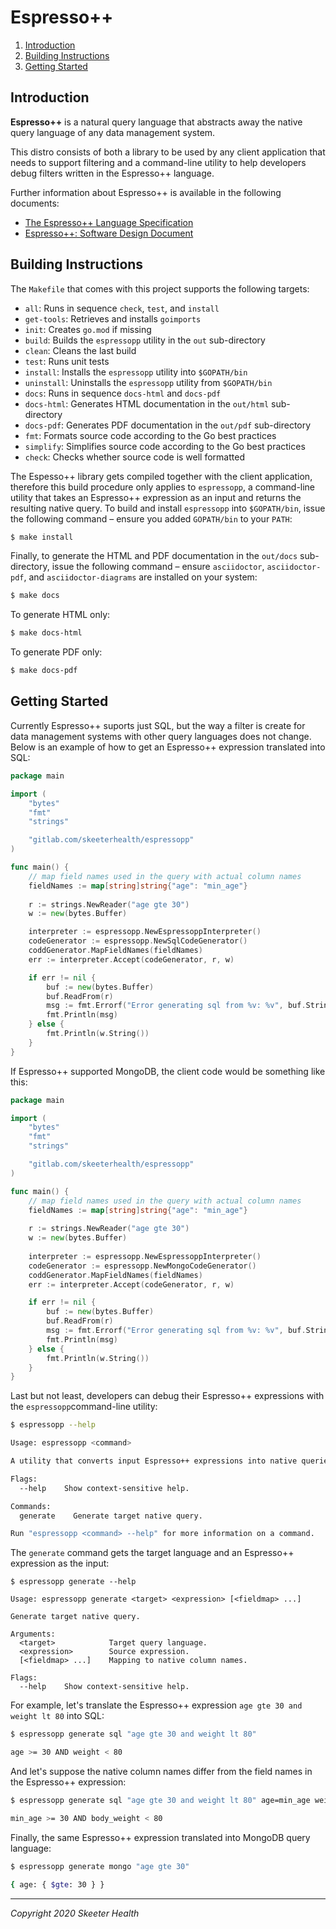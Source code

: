 # Espresso++

<!-- TOC -->
1. [Introduction](#introduction)
2. [Building Instructions](#building-instructions)
3. [Getting Started](#getting-started)
<!-- /TOC -->

<a id="markdown-introduction" name="introduction"></a>
## Introduction

**Espresso++** is a natural query language that abstracts away the native query language
of any data management system.

This distro consists of both a library to be used by any client application that
needs to support filtering and a command-line utility to help developers debug
filters written in the Espresso++ language.

Further information about Espresso++ is available in the following documents:
* [The Espresso++ Language Specification](docs/espressopp-spec.adoc)
* [Espresso++: Software Design Document](docs/espressopp-sdd.adoc)

<a id="markdown-building-instructions" name="building-instructions"></a>
## Building Instructions

The `Makefile` that comes with this project supports the following targets:

* `all`:            Runs in sequence `check`, `test`, and `install`
* `get-tools`:      Retrieves and installs `goimports`
* `init`:           Creates `go.mod` if missing
* `build`:          Builds the `espressopp` utility in the `out` sub-directory
* `clean`:          Cleans the last build
* `test`:           Runs unit tests
* `install`:        Installs the `espressopp` utility into `$GOPATH/bin`
* `uninstall`:      Uninstalls the `espressopp` utility from `$GOPATH/bin`
* `docs`:           Runs in sequence `docs-html` and `docs-pdf`
* `docs-html`:      Generates HTML documentation in the `out/html` sub-directory
* `docs-pdf`:       Generates PDF documentation in the `out/pdf` sub-directory
* `fmt`:            Formats source code according to the Go best practices
* `simplify`:       Simplifies source code according to the Go best practices
* `check`:          Checks whether source code is well formatted

The Espesso++ library gets compiled together with the client application, therefore
this build procedure only applies to `espressopp`, a command-line utility that
takes an Espresso++ expression as an input and returns the resulting native query.
To build and install `espressopp` into `$GOPATH/bin`, issue the following command
&ndash; ensure you added `GOPATH/bin` to your `PATH`:

```sh
$ make install
```

Finally, to generate the HTML and PDF documentation in the `out/docs` sub-directory,
issue the following command  &ndash; ensure `asciidoctor`, `asciidoctor-pdf`, and
`asciidoctor-diagrams` are installed on your system:

```sh
$ make docs
```

To generate HTML only:

```sh
$ make docs-html
```

To generate PDF only:

```sh
$ make docs-pdf
```

<a id="markdown-getting-started" name="getting-started"></a>
## Getting Started

Currently Espresso++ suports just SQL, but the way a filter is create for data
management systems with other query languages does not change. Below is an example
of how to get an Espresso++ expression translated into SQL:

```go
package main

import (
	"bytes"
	"fmt"
	"strings"

	"gitlab.com/skeeterhealth/espressopp"
)

func main() {
    // map field names used in the query with actual column names
	fieldNames := map[string]string{"age": "min_age"}
	
	r := strings.NewReader("age gte 30")
	w := new(bytes.Buffer)

	interpreter := espressopp.NewEspressoppInterpreter()
	codeGenerator := espressopp.NewSqlCodeGenerator()
	coddGenerator.MapFieldNames(fieldNames)
	err := interpreter.Accept(codeGenerator, r, w)

	if err != nil {
		buf := new(bytes.Buffer)
		buf.ReadFrom(r)
		msg := fmt.Errorf("Error generating sql from %v: %v", buf.String(), err)
		fmt.Println(msg)
	} else {
		fmt.Println(w.String())
	}
}
```

If Espresso++ supported MongoDB, the client code would be something like this: 

```go
package main

import (
	"bytes"
	"fmt"
	"strings"

	"gitlab.com/skeeterhealth/espressopp"
)

func main() {
    // map field names used in the query with actual column names
	fieldNames := map[string]string{"age": "min_age"}
	
	r := strings.NewReader("age gte 30")
	w := new(bytes.Buffer)
	
	interpreter := espressopp.NewEspressoppInterpreter()
	codeGenerator := espressopp.NewMongoCodeGenerator()
	coddGenerator.MapFieldNames(fieldNames)
	err := interpreter.Accept(codeGenerator, r, w)

	if err != nil {
		buf := new(bytes.Buffer)
		buf.ReadFrom(r)
		msg := fmt.Errorf("Error generating sql from %v: %v", buf.String(), err)
		fmt.Println(msg)
	} else {
		fmt.Println(w.String())
	}
}
```

Last but not least, developers can debug their Espresso++ expressions with the
`espressopp`command-line utility:

```sh
$ espressopp --help

Usage: espressopp <command>

A utility that converts input Espresso++ expressions into native queries.

Flags:
  --help    Show context-sensitive help.

Commands:
  generate    Generate target native query.

Run "espressopp <command> --help" for more information on a command.
```

The `generate` command gets the target language and an Espresso++ expression as
the input:

```
$ espressopp generate --help

Usage: espressopp generate <target> <expression> [<fieldmap> ...]

Generate target native query.

Arguments:
  <target>            Target query language.
  <expression>        Source expression.
  [<fieldmap> ...]    Mapping to native column names.

Flags:
  --help    Show context-sensitive help.
```

For example, let's translate the Espresso++ expression `age gte 30 and weight lt 80` into SQL:

```sh
$ espressopp generate sql "age gte 30 and weight lt 80"

age >= 30 AND weight < 80
```

And let's suppose the native column names differ from the field names in the Espresso++ expression:

```sh
$ espressopp generate sql "age gte 30 and weight lt 80" age=min_age weight=body_weight

min_age >= 30 AND body_weight < 80
```

Finally, the same Espresso++ expression translated into MongoDB query language:

 ```sh
$ espressopp generate mongo "age gte 30"

{ age: { $gte: 30 } }
 ```

---

*Copyright 2020 Skeeter Health*
